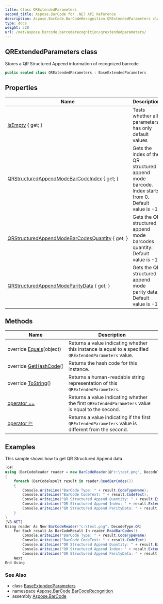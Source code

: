 ```yaml
---
title: Class QRExtendedParameters
second_title: Aspose.BarCode for .NET API Reference
description: Aspose.BarCode.BarCodeRecognition.QRExtendedParameters class. Stores a QR Structured Append information of recognized barcode
type: docs
weight: 320
url: /net/aspose.barcode.barcoderecognition/qrextendedparameters/
---
```

## QRExtendedParameters class

Stores a QR Structured Append information of recognized barcode

```csharp
public sealed class QRExtendedParameters : BaseExtendedParameters
```

## Properties

| Name | Description |
| --- | --- |
| [IsEmpty](../../aspose.barcode.barcoderecognition/baseextendedparameters/isempty/) { get; } | Tests whether all parameters has only default values |
| [QRStructuredAppendModeBarCodeIndex](../../aspose.barcode.barcoderecognition/qrextendedparameters/qrstructuredappendmodebarcodeindex/) { get; } | Gets the index of the QR structured append mode barcode. Index starts from 0. Default value is -1. |
| [QRStructuredAppendModeBarCodesQuantity](../../aspose.barcode.barcoderecognition/qrextendedparameters/qrstructuredappendmodebarcodesquantity/) { get; } | Gets the QR structured append mode barcodes quantity. Default value is -1. |
| [QRStructuredAppendModeParityData](../../aspose.barcode.barcoderecognition/qrextendedparameters/qrstructuredappendmodeparitydata/) { get; } | Gets the QR structured append mode parity data. Default value is -1. |

## Methods

| Name | Description |
| --- | --- |
| override [Equals](../../aspose.barcode.barcoderecognition/qrextendedparameters/equals/)(object) | Returns a value indicating whether this instance is equal to a specified `QRExtendedParameters` value. |
| override [GetHashCode](../../aspose.barcode.barcoderecognition/qrextendedparameters/gethashcode/)() | Returns the hash code for this instance. |
| override [ToString](../../aspose.barcode.barcoderecognition/qrextendedparameters/tostring/)() | Returns a human-readable string representation of this `QRExtendedParameters`. |
| [operator ==](../../aspose.barcode.barcoderecognition/qrextendedparameters/op_equality/) | Returns a value indicating whether the first `QRExtendedParameters` value is equal to the second. |
| [operator !=](../../aspose.barcode.barcoderecognition/qrextendedparameters/op_inequality/) | Returns a value indicating if the first `QRExtendedParameters` value is different from the second. |

## Examples

This sample shows how to get QR Structured Append data

```csharp
[C#]
using (BarCodeReader reader = new BarCodeReader(@"c:\test.png", DecodeType.QR))
{
    foreach (BarCodeResult result in reader.ReadBarCodes())
    {
        Console.WriteLine("BarCode Type: " + result.CodeTypeName);
        Console.WriteLine("BarCode CodeText: " + result.CodeText);
        Console.WriteLine("QR Structured Append Quantity: " + result.Extended.QR.QRStructuredAppendModeBarCodesQuantity);
        Console.WriteLine("QR Structured Append Index: " + result.Extended.QR.QRStructuredAppendModeBarCodeIndex);
        Console.WriteLine("QR Structured Append ParityData: " + result.Extended.QR.QRStructuredAppendModeParityData);
    }
}
[VB.NET]
Using reader As New BarCodeReader("c:\test.png", DecodeType.QR)
    For Each result As BarCodeResult In reader.ReadBarCodes()
        Console.WriteLine("BarCode Type: " + result.CodeTypeName)
        Console.WriteLine("BarCode CodeText: " + result.CodeText)
        Console.WriteLine("QR Structured Append Quantity: " + result.Extended.QR.QRStructuredAppendModeBarCodesQuantity)
        Console.WriteLine("QR Structured Append Index: " + result.Extended.QR.QRStructuredAppendModeBarCodeIndex)
        Console.WriteLine("QR Structured Append ParityData: " + result.Extended.QR.QRStructuredAppendModeParityData)
    Next
End Using
```

### See Also

* class [BaseExtendedParameters](../baseextendedparameters/)
* namespace [Aspose.BarCode.BarCodeRecognition](../../aspose.barcode.barcoderecognition/)
* assembly [Aspose.BarCode](../../)



